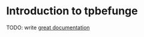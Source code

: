 # Introduction to tpbefunge

TODO: write [great documentation](http://jacobian.org/writing/what-to-write/)
